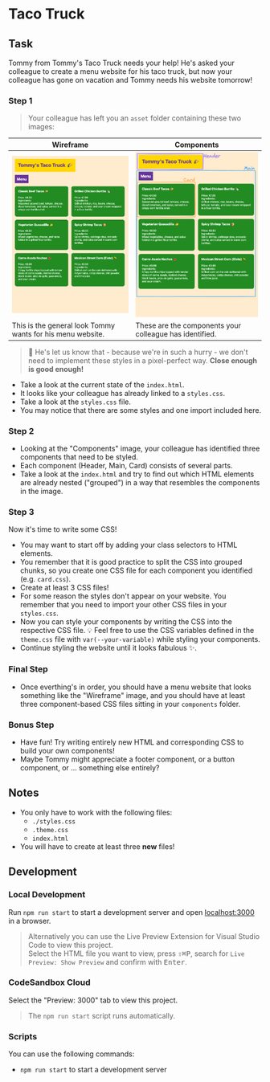 # Taco Truck

## Task

Tommy from Tommy's Taco Truck needs your help! He's asked your colleague to create a menu website for his taco truck, but now your colleague has gone on vacation and Tommy needs his website tomorrow!

### Step 1

> Your colleague has left you an `asset` folder containing these two images:

| Wireframe                                                  | Components                                              |
| ---------------------------------------------------------- | ------------------------------------------------------- |
| ![Wireframe](./assets/wireframe.png)                       | ![Components](./assets/components.png)                  |
| This is the general look Tommy wants for his menu website. | These are the components your colleague has identified. |

> 🚨 He's let us know that - because we're in such a hurry - we don't need to implement these styles in a pixel-perfect way. **Close enough is good enough!**

- Take a look at the current state of the `index.html`.
- It looks like your colleague has already linked to a `styles.css`.
- Take a look at the `styles.css` file.
- You may notice that there are some styles and one import included here.

### Step 2

- Looking at the "Components" image, your colleague has identified three components that need to be styled.
- Each component (Header, Main, Card) consists of several parts.
- Take a look at the `index.html` and try to find out which HTML elements are already nested ("grouped") in a way that resembles the components in the image.

### Step 3

Now it's time to write some CSS!

- You may want to start off by adding your class selectors to HTML elements.
- You remember that it is good practice to split the CSS into grouped chunks, so you create one CSS file for each component you identified (e.g. `card.css`).
- Create at least 3 CSS files!
- For some reason the styles don't appear on your website. You remember that you need to import your other CSS files in your `styles.css`.
- Now you can style your components by writing the CSS into the respective CSS file.
  💡 Feel free to use the CSS variables defined in the `theme.css` file with `var(--your-variable)` while styling your components.
- Continue styling the website until it looks fabulous ✨.

### Final Step

- Once everthing's in order, you should have a menu website that looks something like the "Wireframe" image, and you should have at least three component-based CSS files sitting in your `components` folder.

### Bonus Step

- Have fun! Try writing entirely new HTML and corresponding CSS to build your own components!
- Maybe Tommy might appreciate a footer component, or a button component, or ... something else entirely?

## Notes

- You only have to work with the following files:
  - `./styles.css`
  - `.theme.css`
  - `index.html`
- You will have to create at least three **new** files!

## Development

### Local Development

Run `npm run start` to start a development server and open [localhost:3000](http://localhost:3000) in a browser.

> Alternatively you can use the Live Preview Extension for Visual Studio Code to view this project.  
> Select the HTML file you want to view, press <kbd>⇧</kbd><kbd>⌘</kbd><kbd>P</kbd>, search for `Live Preview: Show Preview` and confirm with <kbd>Enter</kbd>.

### CodeSandbox Cloud

Select the "Preview: 3000" tab to view this project.

> The `npm run start` script runs automatically.

### Scripts

You can use the following commands:

- `npm run start` to start a development server
